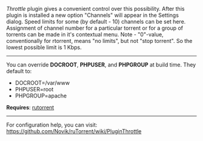 *Throttle* plugin gives a convenient control over this possibility. After this plugin is installed a new option "Channels" will appear in the Settings dialog. Speed limits for some (by default - 10) channels can be set here. Assignment of channel number for a particular torrent or for a group of torrents can be made in it's contextual menu. Note - "0"-value, conventionally for rtorrent, means "no limits", but not "stop torrent". So the lowest possible limit is 1 Kbps.

- - - -

You can override **DOCROOT**, **PHPUSER**, and **PHPGROUP** at build time.
They default to:
* DOCROOT=/var/www
* PHPUSER=root
* PHPGROUP=apache

**Requires**: [rutorrent](rutorrent)
- - - -

For configuration help, you can visit:
https://github.com/Novik/ruTorrent/wiki/PluginThrottle
